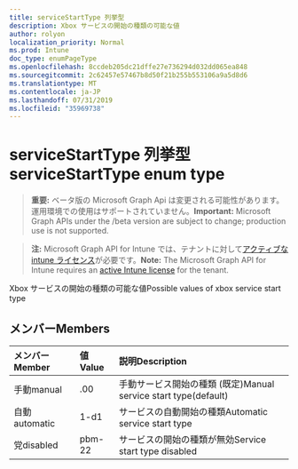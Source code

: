 ```yaml
---
title: serviceStartType 列挙型
description: Xbox サービスの開始の種類の可能な値
author: rolyon
localization_priority: Normal
ms.prod: Intune
doc_type: enumPageType
ms.openlocfilehash: 8ccdeb205dc21dffe27e736294d032dd065ea848
ms.sourcegitcommit: 2c62457e57467b8d50f21b255b553106a9a5d8d6
ms.translationtype: MT
ms.contentlocale: ja-JP
ms.lasthandoff: 07/31/2019
ms.locfileid: "35969738"
---
```

# <a name="servicestarttype-enum-type"></a><span data-ttu-id="447f3-103">serviceStartType 列挙型</span><span class="sxs-lookup"><span data-stu-id="447f3-103">serviceStartType enum type</span></span>

> <span data-ttu-id="447f3-104">**重要:** ベータ版の Microsoft Graph Api は変更される可能性があります。運用環境での使用はサポートされていません。</span><span class="sxs-lookup"><span data-stu-id="447f3-104">**Important:** Microsoft Graph APIs under the /beta version are subject to change; production use is not supported.</span></span>

> <span data-ttu-id="447f3-105">**注:** Microsoft Graph API for Intune では、テナントに対して[アクティブな intune ライセンス](https://go.microsoft.com/fwlink/?linkid=839381)が必要です。</span><span class="sxs-lookup"><span data-stu-id="447f3-105">**Note:** The Microsoft Graph API for Intune requires an [active Intune license](https://go.microsoft.com/fwlink/?linkid=839381) for the tenant.</span></span>

<span data-ttu-id="447f3-106">Xbox サービスの開始の種類の可能な値</span><span class="sxs-lookup"><span data-stu-id="447f3-106">Possible values of xbox service start type</span></span>

## <a name="members"></a><span data-ttu-id="447f3-107">メンバー</span><span class="sxs-lookup"><span data-stu-id="447f3-107">Members</span></span>
|<span data-ttu-id="447f3-108">メンバー</span><span class="sxs-lookup"><span data-stu-id="447f3-108">Member</span></span>|<span data-ttu-id="447f3-109">値</span><span class="sxs-lookup"><span data-stu-id="447f3-109">Value</span></span>|<span data-ttu-id="447f3-110">説明</span><span class="sxs-lookup"><span data-stu-id="447f3-110">Description</span></span>|
|:---|:---|:---|
|<span data-ttu-id="447f3-111">手動</span><span class="sxs-lookup"><span data-stu-id="447f3-111">manual</span></span>|<span data-ttu-id="447f3-112">.0</span><span class="sxs-lookup"><span data-stu-id="447f3-112">0</span></span>|<span data-ttu-id="447f3-113">手動サービス開始の種類 (既定)</span><span class="sxs-lookup"><span data-stu-id="447f3-113">Manual service start type(default)</span></span>|
|<span data-ttu-id="447f3-114">自動</span><span class="sxs-lookup"><span data-stu-id="447f3-114">automatic</span></span>|<span data-ttu-id="447f3-115">1-d</span><span class="sxs-lookup"><span data-stu-id="447f3-115">1</span></span>|<span data-ttu-id="447f3-116">サービスの自動開始の種類</span><span class="sxs-lookup"><span data-stu-id="447f3-116">Automatic service start type</span></span>|
|<span data-ttu-id="447f3-117">党</span><span class="sxs-lookup"><span data-stu-id="447f3-117">disabled</span></span>|<span data-ttu-id="447f3-118">pbm-2</span><span class="sxs-lookup"><span data-stu-id="447f3-118">2</span></span>|<span data-ttu-id="447f3-119">サービスの開始の種類が無効</span><span class="sxs-lookup"><span data-stu-id="447f3-119">Service start type disabled</span></span>|





